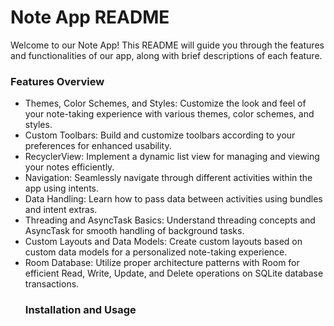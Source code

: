 <h1>Note App README</h1>

<p>Welcome to our Note App! This README will guide you through the features and functionalities of our app, along with brief descriptions of each feature.</p>

<h3>Features Overview</h3>
<ul>
    <li>Themes, Color Schemes, and Styles: Customize the look and feel of your note-taking experience with various themes, color schemes, and styles.</li>   
    <li>Custom Toolbars: Build and customize toolbars according to your preferences for enhanced usability.</li> 
    <li>RecyclerView: Implement a dynamic list view for managing and viewing your notes efficiently.</li>
    <li>Navigation: Seamlessly navigate through different activities within the app using intents.</li>
    <li>Data Handling: Learn how to pass data between activities using bundles and intent extras.</li>
    <li>Threading and AsyncTask Basics: Understand threading concepts and AsyncTask for smooth handling of background tasks.
</li>
<li>Custom Layouts and Data Models: Create custom layouts based on custom data models for a personalized note-taking experience.
</li>
<li>Room Database: Utilize proper architecture patterns with Room for efficient Read, Write, Update, and Delete operations on SQLite database transactions.
</li>

<h3>Installation and Usage</h3>

</ul>